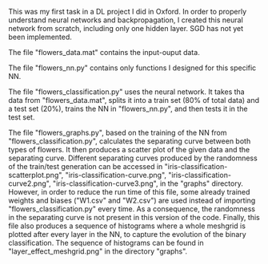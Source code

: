 This was my first task in a DL project I did in Oxford. In order to properly understand neural networks and backpropagation, I created this neural network from scratch, including only one hidden layer. SGD has not yet been implemented.

The file "flowers_data.mat" contains the input-ouput data.

The file "flowers_nn.py" contains only functions I designed for this specific NN.

The file "flowers_classification.py" uses the neural network. It takes tha data from "flowers_data.mat", splits it into a train set (80% of total data) and a test set (20%), trains the NN in "flowers_nn.py", and then tests it in the test set.

The file "flowers_graphs.py", based on the training of the NN from "flowers_classification.py", calculates the separating curve between both types of flowers. It then produces a scatter plot of the given data and the separating curve. Different separating curves produced by the randomness of the train/test generation can be accessed in "iris-classification-scatterplot.png", "iris-classification-curve.png", "iris-classification-curve2.png", "iris-classification-curve3.png", in the "graphs" directory.
However, in order to reduce the run time of this file, some already trained weights and biases ("W1.csv" and "W2.csv") are used instead of importing "flowers_classification.py" every time. As a consequence, the randomness in the separating curve is not present in this version of the code. Finally, this file also produces a sequence of histograms where a whole meshgrid is plotted after every layer in the NN, to capture the evolution of the binary classification. The sequence of histograms can be found in "layer_effect_meshgrid.png" in the directory "graphs".
